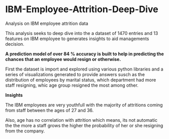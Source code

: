 # IBM-Employee-Attrition-Deep-Dive
Analysis on IBM employee attrition data


This analysis seeks to deep dive into the a dataset of 1470 entries and 13 features on IBM employee to generates insights to aid managements decision.

__A prediction model of over 84 % accuracy is built to help in predicting the chances that an employee would resign or otherwise.__

First the dataset is import and explored using various python libraries and a series of visualizations generated to provide answers susch as the distribution of employees by marital status, which department had more staff resigning, whic age group resigned the most among other.


__Insights__

The IBM employees are very youthfull with the majority of attritions coming from staff between the ages of 27 and 36.

Also, age has no correlation with attrition which means, its not automatic the the more a staff grows the higher the probability of her or she resigning from the company.
